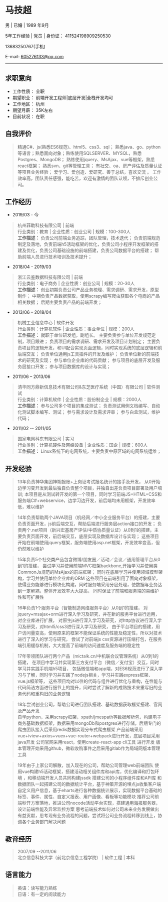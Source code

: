# 马技超

男 | 已婚 | 1989 年9月  

5年工作经验 | 党员 | 身份证： 411524198909250530  

13683250767(手机)  

E-mail: 605276133@qq.com

-- --

## 求职意向  

* 工作性质：  全职
* 期望职业：  前端开发工程师|底层开发|全栈开发均可
* 工作地区：  杭州
* 期望月薪：  35K左右
* 目前状况：  在职

## 自我评价
> 精通C#、js(熟悉ES6规范)、html5、css3、sql；
> 熟悉java、go、python等语言；熟悉面向对象；熟练使用SQLSERVER、MYSQL，熟悉Postgres、MongoDB；
> 熟练使用jquery、MsAjax、vue等框架，熟悉react框架；
> 熟悉svn、git等管理工具；
> 有社交、oa、房产评估及质量认证等项目业务经验；
> 爱学习、爱创造、爱研究、善于总结，喜欢交流 。
> 工作效率高，团队责任感强，能吃苦，欢迎有激情的团队认领，不排斥创业公司。 

## 工作经历

* 2019/03 - 今
> 杭州菲助科技有限公司 | 前端  
> 行业类别：教育 | 企业性质：创业公司 | 规模：100-300人   
> **工作描述：**
> 负责公司前端业务追踪，团队管理，技术迭代；
> 负责前端规范制定及落地，负责前端h5活动框架的优化，负责公司小程序开发框架的搭建及优化，负责公司基础设施的前端搭建，负责公司数据平台的搭建；
> 帮助前端人员进行技术培训及技术提升；

* 2018/04 - 2019/03
> 浙江云鉴数据科技有限公司 | 前端  
> 行业类别：电子商务 | 企业性质：创业公司 | 规模：20-30人   
> **工作描述：**
> 创业初期负责公司产品业务梳理、需求调研、需求开发，原型制作；
> 中期负责产品数据获取，使用scrapy编写爬虫获取各个电商的产品相关数据；
> 后期主要负责产品的前端开发；

* 2013/06 – 2018/04 
> 机械工业信息中心 | 软件开发   
> 行业类别：计算机软件 | 企业性质：事业单位 | 规模：200人   
> **工作描述：**
> 就职于单位研发组，副组长。
> 主要负责参与单位开发规范定制，项目跟进；
> 负责项目的需求调研、需求开发及项目计划制定；
> 主要负责项目的逻辑开发，和UI配合实现页面逻辑，同时实现系统的底层逻辑和前后端交互；
> 负责单位通用js工具插件的开发及维护；
> 负责单位新的前端技术的研究及实现；
> 参与单位企业库的代码贡献；
> 参与项目的底层开发及服务层接口开发；
> 参与项目数据库的设计与实现；

* 2011/06 – 2013/06 
> 清华同方鼎新信息技术有限公司&东芝医疗系统（中国）有限公司 | 软件测试  
> 行业类别：计算机软件 | 企业性质：股份制企业 | 规模：2000人   
> **工作描述：** 参与公司多个项目的集成测试；
> 负责测试用例文档编写、自动化测试脚本编写、测试；
> 参与需求设计及需求评审；
> 参与白盒测试，维护代码；

* 2011/02 -- 2011/05 
> 国家电网科东有限公司 | 实习  
> 行业类别：计算机硬件及网络设备 | 企业性质：国企 | 规模：600人   
> **工作描述：** Linux系统下的电网系统，主要负责中原区域的电网系统运维；

## 开发经验
> 13年负责神华集团神朔报账+上岗证考试报名统计的接手及开发，
> 从0开始边学习变开发到最后独自负责整个项目，并独自出差负责项目部署及用户培训;
> 本项目是从测试转开发的第一个项目，同时学习前端JS+HTML+CSS和服务端C#+webservice，边学习边开发，前后端均未用框架，开发效率低，难以维护

> 14年负责帮助两个JAVA项目（机经网／中小企业服务平台）的搭建，主要负责页面开发，js前后端交互，帮助后端进行服务层action接口的开发；
> 负责两个.net项目（新兴宏基房产评估/中质协质量认证）从0到1的搭建，主要负责页面开发，前后端交互，底层实现及数据库设计与实现；
> 这些项目开始在前端使用jquery框架，服务端使用asp.net框架，开发效率变高，但仍然难以维护

> 15年负责5个社交类产品包含微博/朋友圈／活动／会议／通用管理平台从0到1的搭建，
> 尝试学习并使用前端MVC框架backbone,开始学习并使用类CommonJs规范的MsAjax的前端框架；
> 同时在底层学习并使用领域模型架构，学习并使用单位企业库的ORM
> 这些项目在前端引用了面向对象框架，使得业务能够进行模块化构建，同时服务端采用分层处理，使数据与业务达到一定解耦，整体开发效率大大提高，
> 同时保证了前端和服务端的易维护性和可扩展性

> 16年负责1个服务平台（智能制造网络服务平台）从0到1的搭建，
> 对jquery+msajax+orm进行深入学习及研究，并在新的服务平台进行运用，对企业库进行扩展，
> 对原生js进行深入学习及研究，对http协议进行深入学习及研究，对html5/css3进行深入学习及研究，
> 由于平台项目的搭建，用户访问量变高，使用原来的框架不能保证系统的性能及稳定性，所以对技术进行了深入的学习与研究，
> 尝试了对前端js css资源进行压缩打包，在服务端引用缓存机制，大大提高了前端的访问速度及服务端的稳定性

> 17年带领团队进行两个产品（mictalk.cn/中机联会议管理系统）从0到1的搭建，
> 在项目中学习并实现第三方支付平台（微信／支付宝）交互，同时学习并实践手机端h5项目，
> 包括微信端和app端，对ES6规范进行了深入学习与了解，同时学习并实践了nodejs相关，学习并实践express框架、vue.js框架等，
> 这些项目均对以往的代码与组件进行优化与重构，在性能与代码简洁方面进行细节上的提升，同时尝试了解新的成熟技术来重写旧的业务代码和重构旧的业务逻辑

> 18年尝试创业公司，帮助公司进行团队搭建、基础数据获取框架搭建、官网及产品开发  
> 自学python，采用scrapy框架，xpath/jmespath等数据解析包，构建电子商务基础数据框架，数据采用mongoDb和postgres进行存储，后期专门的爬虫团队接入后采用redis数据实现分布式爬虫框架
> 产品前端采用vue+iview+axios+vuex+vue-router+webpack进行开发，底层项目采用java开发
> 公司官网采用react，使用create-react-app cli工具 进行开发
> 版本管理开始采用github，微软收购事件之后采用gitlab作为局域网版本管理工具
 
> 19年由于上家公司解散，加入现在的公司，帮助公司管理web前端团队 
> 使用vue构建h5活动框架，搭建活动相关组件库和api库，优化编译和打包环境 ，和移动端开发人员共同构建jssdk
> 搭建公司的小程序组件库和API库
> 和数据团队一起搭建公司的数据统计平台，基于神策开源的埋点js收集客户端自定义用户信息，基于eharts进行各种数据统计展示，实现数据平台基础的标签、事件、属性、自定义报表、用户画像、看板等功能模块
> 推荐公司前端秒开方案落地，推进公司nocode活动平台实现，搭建通用海报服务器，设计前端性能及异常监控方案
> 思考前端技术如何对公司未来业务发展做出有益贡献，思考现有业务流程的问题，尝试将公司业务流程转移到线上，协调各个业务部门解决问题
 
## 教育经历
> 2007/09 --2011/06   
> 北京信息科技大学（前北京信息工程学院） | 软件工程 | 本科

## 语言能力
> 英语：读写能力熟练   
> 日语：有一定的阅读能力

